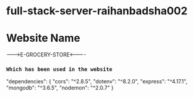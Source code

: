 # full-stack-server-raihanbadsha002


# Website Name

--->E-GROCERY-STORE<----


### `Which has been used in the website`

"dependencies": {
    "cors": "^2.8.5",
    "dotenv": "^8.2.0",
    "express": "^4.17.1",
    "mongodb": "^3.6.5",
    "nodemon": "^2.0.7"
  }


